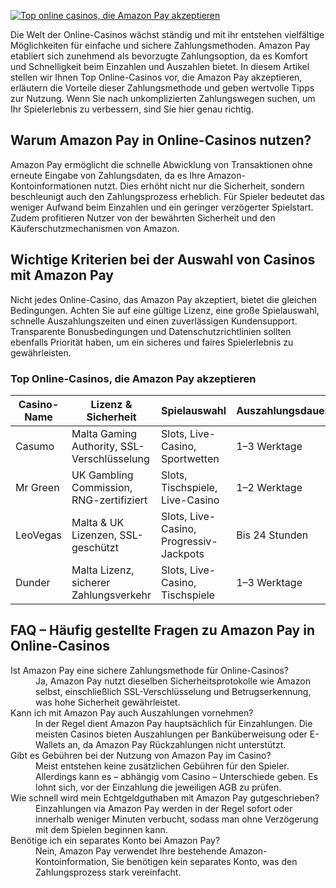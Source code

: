 [![Top online casinos, die Amazon Pay akzeptieren](https://123-caf.pages.dev/gitsignup.png)](https://vrmoo.ru/Bt82HjjY)

<p>Die Welt der Online-Casinos wächst ständig und mit ihr entstehen vielfältige Möglichkeiten für einfache und sichere Zahlungsmethoden. Amazon Pay etabliert sich zunehmend als bevorzugte Zahlungsoption, da es Komfort und Schnelligkeit beim Einzahlen und Auszahlen bietet. In diesem Artikel stellen wir Ihnen Top Online-Casinos vor, die Amazon Pay akzeptieren, erläutern die Vorteile dieser Zahlungsmethode und geben wertvolle Tipps zur Nutzung. Wenn Sie nach unkomplizierten Zahlungswegen suchen, um Ihr Spielerlebnis zu verbessern, sind Sie hier genau richtig.</p>  <h2>Warum Amazon Pay in Online-Casinos nutzen?</h2> <p>Amazon Pay ermöglicht die schnelle Abwicklung von Transaktionen ohne erneute Eingabe von Zahlungsdaten, da es Ihre Amazon-Kontoinformationen nutzt. Dies erhöht nicht nur die Sicherheit, sondern beschleunigt auch den Zahlungsprozess erheblich. Für Spieler bedeutet das weniger Aufwand beim Einzahlen und ein geringer verzögerter Spielstart. Zudem profitieren Nutzer von der bewährten Sicherheit und den Käuferschutzmechanismen von Amazon.</p>  <h2>Wichtige Kriterien bei der Auswahl von Casinos mit Amazon Pay</h2> <p>Nicht jedes Online-Casino, das Amazon Pay akzeptiert, bietet die gleichen Bedingungen. Achten Sie auf eine gültige Lizenz, eine große Spielauswahl, schnelle Auszahlungszeiten und einen zuverlässigen Kundensupport. Transparente Bonusbedingungen und Datenschutzrichtlinien sollten ebenfalls Priorität haben, um ein sicheres und faires Spielerlebnis zu gewährleisten.</p>  <h3>Top Online-Casinos, die Amazon Pay akzeptieren</h3> <table>   <thead>     <tr>       <th>Casino-Name</th>       <th>Lizenz & Sicherheit</th>       <th>Spielauswahl</th>       <th>Auszahlungsdauer</th>       <th>Kundenservice</th>     </tr>   </thead>   <tbody>     <tr>       <td>Casumo</td>       <td>Malta Gaming Authority, SSL-Verschlüsselung</td>       <td>Slots, Live-Casino, Sportwetten</td>       <td>1–3 Werktage</td>       <td>24/7 Live-Chat</td>     </tr>     <tr>       <td>Mr Green</td>       <td>UK Gambling Commission, RNG-zertifiziert</td>       <td>Slots, Tischspiele, Live-Casino</td>       <td>1–2 Werktage</td>       <td>Live-Chat, Telefon</td>     </tr>     <tr>       <td>LeoVegas</td>       <td>Malta & UK Lizenzen, SSL-geschützt</td>       <td>Slots, Live-Casino, Progressiv-Jackpots</td>       <td>Bis 24 Stunden</td>       <td>24/7 Support, E-Mail</td>     </tr>     <tr>       <td>Dunder</td>       <td>Malta Lizenz, sicherer Zahlungsverkehr</td>       <td>Slots, Live-Casino, Tischspiele</td>       <td>1–3 Werktage</td>       <td>Live-Chat</td>     </tr>   </tbody> </table>  <h2>FAQ – Häufig gestellte Fragen zu Amazon Pay in Online-Casinos</h2> <dl>   <dt>Ist Amazon Pay eine sichere Zahlungsmethode für Online-Casinos?</dt>   <dd>Ja, Amazon Pay nutzt dieselben Sicherheitsprotokolle wie Amazon selbst, einschließlich SSL-Verschlüsselung und Betrugserkennung, was hohe Sicherheit gewährleistet.</dd>    <dt>Kann ich mit Amazon Pay auch Auszahlungen vornehmen?</dt>   <dd>In der Regel dient Amazon Pay hauptsächlich für Einzahlungen. Die meisten Casinos bieten Auszahlungen per Banküberweisung oder E-Wallets an, da Amazon Pay Rückzahlungen nicht unterstützt.</dd>    <dt>Gibt es Gebühren bei der Nutzung von Amazon Pay im Casino?</dt>   <dd>Meist entstehen keine zusätzlichen Gebühren für den Spieler. Allerdings kann es – abhängig vom Casino – Unterschiede geben. Es lohnt sich, vor der Einzahlung die jeweiligen AGB zu prüfen.</dd>    <dt>Wie schnell wird mein Echtgeldguthaben mit Amazon Pay gutgeschrieben?</dt>   <dd>Einzahlungen via Amazon Pay werden in der Regel sofort oder innerhalb weniger Minuten verbucht, sodass man ohne Verzögerung mit dem Spielen beginnen kann.</dd>    <dt>Benötige ich ein separates Konto bei Amazon Pay?</dt>   <dd>Nein, Amazon Pay verwendet Ihre bestehende Amazon-Kontoinformation, Sie benötigen kein separates Konto, was den Zahlungsprozess stark vereinfacht.</dd> </dl>